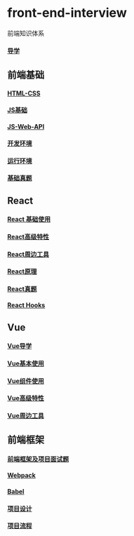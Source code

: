 # front-end-interview
前端知识体系

#### [导学](https://github.com/luozyiii/front-end-interview/blob/main/01.md)

## 前端基础

#### [HTML-CSS](https://github.com/luozyiii/front-end-interview/blob/main/02-HTML-CSS.md)

#### [JS基础](https://github.com/luozyiii/front-end-interview/blob/main/03-JS.md)

#### [JS-Web-API](https://github.com/luozyiii/front-end-interview/blob/main/04-JS-Web-API.md)

#### [开发环境](https://github.com/luozyiii/front-end-interview/blob/main/05-%E5%BC%80%E5%8F%91%E7%8E%AF%E5%A2%83.md)

#### [运行环境](https://github.com/luozyiii/front-end-interview/blob/main/06-%E8%BF%90%E8%A1%8C%E7%8E%AF%E5%A2%83.md)

#### [基础真题](https://github.com/luozyiii/front-end-interview/blob/main/07-%E7%9C%9F%E9%A2%98.md)

## React

#### [React 基础使用](https://github.com/luozyiii/front-end-interview/blob/main/09-React%E5%9F%BA%E7%A1%80%E4%BD%BF%E7%94%A8.md)

#### [React高级特性](https://github.com/luozyiii/front-end-interview/blob/main/10-React%E9%AB%98%E7%BA%A7%E7%89%B9%E6%80%A7.md)

#### [React周边工具](https://github.com/luozyiii/front-end-interview/blob/main/11-React%E5%91%A8%E8%BE%B9%E5%B7%A5%E5%85%B7.md)

#### [React原理](https://github.com/luozyiii/front-end-interview/blob/main/12-React%E5%8E%9F%E7%90%86.md)

#### [React真题](https://github.com/luozyiii/front-end-interview/blob/main/13-React%E7%9C%9F%E9%A2%98.md)

#### [React Hooks](https://github.com/luozyiii/front-end-interview/blob/main/21-ReactHooks.md)

## Vue

#### [Vue导学](https://github.com/luozyiii/front-end-interview/blob/main/31-Vue%E5%AF%BC%E5%AD%A6.md)

#### [Vue基本使用](https://github.com/luozyiii/front-end-interview/blob/main/32-Vue%E5%9F%BA%E6%9C%AC%E4%BD%BF%E7%94%A8.md)

#### [Vue组件使用](https://github.com/luozyiii/front-end-interview/blob/main/33-Vue%E7%BB%84%E4%BB%B6%E4%BD%BF%E7%94%A8.md)

#### [Vue高级特性](https://github.com/luozyiii/front-end-interview/blob/main/34-Vue%E9%AB%98%E7%BA%A7%E7%89%B9%E6%80%A7.md)

#### [Vue周边工具](https://github.com/luozyiii/front-end-interview/blob/main/35-Vue%E5%91%A8%E8%BE%B9%E5%B7%A5%E5%85%B7.md)

## 前端框架

#### [前端框架及项目面试题](https://github.com/luozyiii/front-end-interview/blob/main/08-%E5%89%8D%E7%AB%AF%E6%A1%86%E6%9E%B6%E5%8F%8A%E9%A1%B9%E7%9B%AE%E9%9D%A2%E8%AF%95%E9%A2%98.md)

#### [Webpack](https://github.com/luozyiii/front-end-interview/blob/main/14-Webpack.md)

#### [Babel](https://github.com/luozyiii/front-end-interview/blob/main/15-Babel.md)

#### [项目设计](https://github.com/luozyiii/front-end-interview/blob/main/16-%E9%A1%B9%E7%9B%AE%E8%AE%BE%E8%AE%A1.md)

#### [项目流程](https://github.com/luozyiii/front-end-interview/blob/main/17-%E9%A1%B9%E7%9B%AE%E6%B5%81%E7%A8%8B.md)

